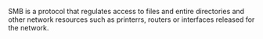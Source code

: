 SMB is a protocol that regulates access to files and entire directories and other network resources such as printerrs, routers or interfaces released for the network.

